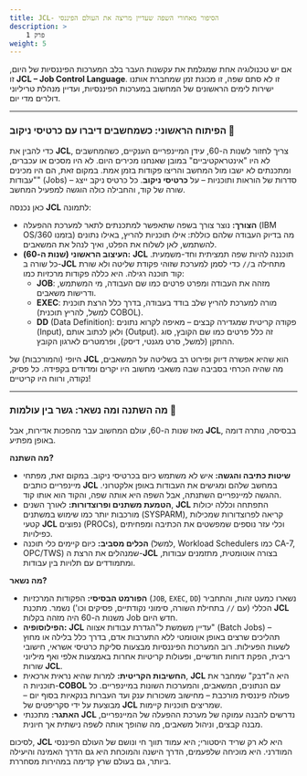 ```yaml
---
title: JCL- הסיפור מאחורי השפה שעדיין מריצה את העולם הפיננסי
description: > 
    פרק 1
weight: 5
---
```


אם יש טכנולוגיה אחת שמגלמת את עקשנות העבר בלב המערכות הפיננסיות של היום, זו **JCL – Job Control Language**. זו לא סתם שפה, זו מכונת זמן שמחברת אותנו ישירות לימים הראשונים של המחשוב במערכות הפיננסיות, ועדיין מנהלת טריליוני דולרים מדי יום.

---

### הפיתוח הראשוני: כשמחשבים דיברו עם כרטיסי ניקוב 🤯

כדי להבין את **JCL**, צריך לחזור לשנות ה-60, עידן המיינפריים הענקיים, כשהמחשבים לא היו "אינטראקטיביים" במובן שאנחנו מכירים היום. לא היו מסכים או עכברים, ומתכנתים לא ישבו מול המחשב והריצו פקודות בזמן אמת. במקום זאת, הם היו מכינים "עבודות" (Jobs) – סדרות של הוראות ותוכניות – על **כרטיסי ניקוב**. כל כרטיס ניקב ייצג שורה של קוד, והחבילה כולה הוגשה למפעיל המחשב.

כאן נכנסה **JCL** לתמונה:

* **הצורך:** נוצר צורך בשפה שתאפשר למתכנתים לתאר למערכת ההפעלה (IBM OS/360 בזמנו) מה בדיוק העבודה שלהם כוללת: אילו תוכניות להריץ, באילו נתונים להשתמש, לאן לשלוח את הפלט, ואיך לנהל את המשאבים.
* **העיצוב הראשוני (שנות ה-60):** **JCL** תוכננה להיות שפה תמציתית וחד-משמעית. כל שורה ב-**JCL** מתחילה ב`//` כדי לסמן למערכת שזוהי פקודת שליטה ולא שורת קוד תוכנה רגילה. היא כללה פקודות מרכזיות כמו:
    * **JOB**: מזהה את העבודה ומפרט פרטים כמו שם העבודה, מי המשתמש, ודרישות משאבים.
    * **EXEC**: מורה למערכת להריץ שלב בודד בעבודה, בדרך כלל הרצת תוכנית (למשל, להריץ תוכנית COBOL).
    * **DD** (Data Definition): פקודה קריטית שמגדירה קבצים – מאיפה לקרוא נתונים (Input), ולאן לכתוב אותם (Output). זה כלל פרטים כמו שם הקובץ, סוג ההתקן (למשל, סרט מגנטי, דיסק), ופרמטרים לארגון הקובץ.

היופי (והמורכבות) של **JCL** הוא שהיא אפשרה דיוק ופירוט רב בשליטה על המשאבים, מה שהיה הכרחי בסביבה שבה משאבי מחשוב היו יקרים ומדודים בקפידה. כל פסיק, נקודה, ורווח היו קריטיים!

---

### מה השתנה ומה נשאר: גשר בין עולמות 🌉

מאז שנות ה-60, עולם המחשוב עבר מהפכות אדירות, אבל **JCL**, בבסיסה, נותרה דומה באופן מפתיע.

**מה השתנה?**

* **שיטות כתיבה והגשה:** איש לא משתמש כיום בכרטיסי ניקוב. במקום זאת, מפתחי מיינפריים כותבים **JCL** במחשב שלהם ומגישים את העבודות באופן אלקטרוני. ההגשה למיינפריים השתנתה, אבל השפה היא אותה שפה, והקוד הוא אותו קוד.
* **הטמעת משתנים ופרוצדורות:** לאורך השנים, **JCL** התפתחה וכללה יכולות מורכבות יותר כמו שימוש במשתנים (SYSPARM), קריאה לפרוצדורות שמכילות קטעי **JCL** נפוצים (PROCs), וכלי עזר נוספים שמפשטים את הכתיבה ומפחיתים כפילויות.
* **הכלים מסביב:** כיום קיימים כלי תוכנה (למשל, Workload Schedulers כמו CA-7, OPC/TWS) שמנהלים את הרצת ה-**JCL** בצורה אוטומטית, מתזמנים עבודות, ומתמודדים עם תלויות בין עבודות.

**מה נשאר?**

* **הפורמט הבסיסי:** הפקודות המרכזיות (`JOB`, `EXEC`, `DD`) נשארו כמעט זהות, והתחביר הכללי (עם `//` בתחילת השורה, סימוני נקודתיים, פסיקים וכו') נשמר. מתכנת **JCL** משנות ה-60 היה מזהה בקלות Job חדש היום.
* **הפילוסופיה:** **JCL** עדיין משמשת ל"הגדרת עבודות אצווה" (Batch Jobs) – תהליכים שרצים באופן אוטומטי ללא התערבות אדם, בדרך כלל בלילה או מחוץ לשעות הפעילות. רוב המערכות הפיננסיות מבצעות סליקת כרטיסי אשראי, חישובי ריבית, הפקת דוחות חודשיים, ופעולות קריטיות אחרות באמצעות אלפי ואף מיליוני שורות **JCL**.
* **החשיבות הקריטית:** למרות שהיא נראית ארכאית, **JCL** היא ה"דבק" שמחבר את תוכניות ה-**COBOL** עם הנתונים, המשאבים, והמערכות השונות במיינפריים. כל פעולה פיננסית מורכבת – מחישוב משכורות ענק ועד העברות בנקאיות בסוף יום – מבוצעת על ידי סקריפטים של **JCL** שמריצים תוכניות קיימות.
* **האתגר:** מתכנתי **JCL** נדרשים להבנה עמוקה של מערכת ההפעלה של המיינפריים, מבנה קבצים, וניהול משאבים, מה שהופך אותה לשפה נישתית אך חיונית.

לסיכום, **JCL** היא לא רק שריד היסטורי; היא עמוד תווך חי ונושם של העולם הפיננסי המודרני. היא מוכיחה שלפעמים, הדרך הישנה והמוכחת היא גם הדרך האמינה והיעילה ביותר, גם בעולם שרץ קדימה במהירות מסחררת.
